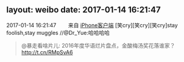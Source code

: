 layout: weibo
date: 2017-01-14 16:21:47
---
<meta name="referrer" content="no-referrer" />

2017-01-14 16:21:47  &nbsp;&nbsp;&nbsp;&nbsp;&nbsp;&nbsp; 来自 <a href="http://app.weibo.com/t/feed/9ksdit" rel="nofollow">iPhone客户端</a>
[笑cry][笑cry][笑cry]stay foolish,stay muggles //@Dr_Yue:哈哈哈哈
>  @暴走看啥片儿: 2016年度华语烂片盘点，金酸梅汤奖花落谁家？http://t.cn/RMpSvA6 ​​​
